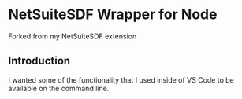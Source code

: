 # NetSuiteSDF Wrapper for Node

Forked from my NetSuiteSDF extension

## Introduction

I wanted some of the functionality that I used inside of VS Code to be available on the command line.
